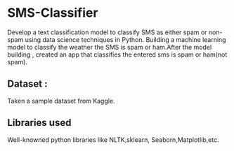 # SMS-Classifier
Develop a text classification model to classify SMS as either spam or non-spam using data science techniques in Python.
Building a machine learning model to classify the weather the SMS is spam or ham.After the model building , created an app that classifies the entered sms is spam or ham(not spam).

## Dataset :
Taken a sample dataset from Kaggle.

## Libraries used
Well-knowned python libraries like NLTK,sklearn, Seaborn,Matplotlib,etc.
